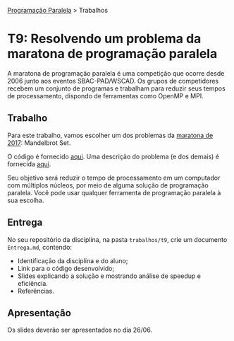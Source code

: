 [Programação Paralela](https://github.com/AndreaInfUFSM/elc139-2018a) > Trabalhos

# T9: Resolvendo um problema da maratona de programação paralela

A maratona de programação paralela é uma competição que ocorre desde 2006 junto aos eventos SBAC-PAD/WSCAD. Os grupos de competidores recebem um conjunto de programas e trabalham para reduzir seus tempos de processamento, dispondo de ferramentas como OpenMP e MPI. 



## Trabalho

Para este trabalho, vamos escolher um dos problemas da [maratona de 2017](http://lspd.mackenzie.br/marathon/current/problems.html): Mandelbrot Set.

O código é fornecido [aqui](http://lspd.mackenzie.br/marathon/current/mandelbrot.zip). Uma descrição do problema (e dos demais) é fornecida [aqui](http://lspd.mackenzie.br/marathon/current/problemset.pdf).

Seu objetivo será reduzir o tempo de processamento em um computador com múltiplos núcleos, por meio de alguma solução de programação paralela. Você pode usar qualquer ferramenta de programação paralela à sua escolha. 
 

## Entrega

No seu repositório da disciplina, na pasta `trabalhos/t9`, crie um documento `Entrega.md`, contendo:
 - Identificação da disciplina e do aluno;
 - Link para o código desenvolvido;
 - Slides explicando a solução e mostrando análise de speedup e eficiência.
 - Referências.


## Apresentação

Os slides deverão ser apresentados no dia 26/06.

